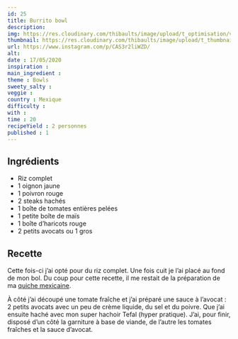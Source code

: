 ```yaml
---
id: 25
title: Burrito bowl
description: 
img: https://res.cloudinary.com/thibaults/image/upload/t_optimisation/v1600517964/Recipes/20200517_burrito_bowl.jpg
thumbnail: https://res.cloudinary.com/thibaults/image/upload/t_thumbnail_josie/v1600517964/Recipes/20200517_burrito_bowl.jpg
url: https://www.instagram.com/p/CAS3r2liWZD/
alt: 
date : 17/05/2020
inspiration :
main_ingredient : 
theme : Bowls
sweety_salty : 
veggie : 
country : Mexique
difficulty :
with : 
time : 20
recipeYield : 2 personnes
published : 1
---
```


## Ingrédients
 - Riz complet
 - 1 oignon jaune
 - 1 poivron rouge
 - 2 steaks hachés
 - 1 boîte de tomates entières pelées
 - 1 petite boîte de maïs
 - 1 boîte d’haricots rouge
 - 2 petits avocats ou 1 gros

## Recette
Cette fois-ci j’ai opté pour du riz complet. Une fois cuit je l’ai placé au fond de mon bol. Du coup pour cette recette, il me restait de la préparation de ma <a href="/blog/24-quiche-mexicaine">quiche mexicaine</a>. 

À côté j’ai découpé une tomate fraîche et j’ai préparé une sauce à l’avocat : 2 petits avocats avec un peu de crème liquide, du sel et du poivre. Que j’ai ensuite haché avec mon super hachoir Tefal (hyper pratique). J’ai, pour finir, disposé d’un côté la garniture à base de viande, de l’autre les tomates fraîches et la sauce d’avocat.